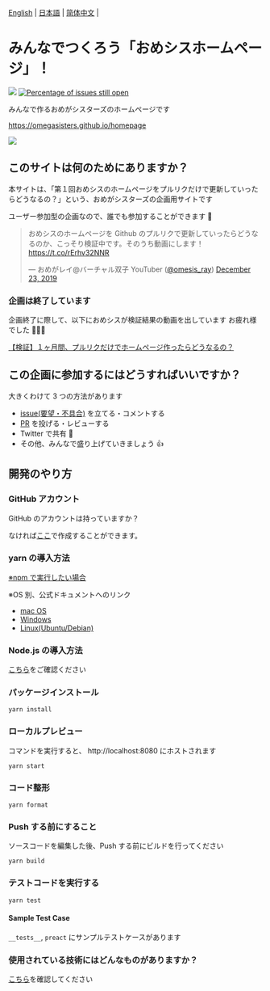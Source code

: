 [English](README.en.md) | [日本語](README.md) | [简体中文](README.zh_hans.md) |

# みんなでつくろう「おめシスホームページ」！

[![](https://github.com/omegasisters/homepage/workflows/test/badge.svg)](https://github.com/omegasisters/homepage/actions)
[![Percentage of issues still open](http://isitmaintained.com/badge/open/omegasisters/homepage.svg)](http://isitmaintained.com/project/omegasisters/homepage 'Percentage of issues still open')

みんなで作るおめがシスターズのホームページです

https://omegasisters.github.io/homepage

[![](assets/images/ogp.png)](https://omegasisters.github.io/homepage)

## このサイトは何のためにありますか？

本サイトは、「第１回おめシスのホームページをプルリクだけで更新していったらどうなるの？」という、おめがシスターズの企画用サイトです

ユーザー参加型の企画なので、誰でも参加することができます 👏

> おめシスのホームページを Github のプルリクで更新していったらどうなるのか、こっそり検証中です。そのうち動画にします！ https://t.co/rErhv32NNR
>
> &mdash; おめがレイ@バーチャル双子 YouTuber ([@omesis_ray](https://twitter.com/omesis_ray)) [December 23, 2019](https://twitter.com/omesis_ray/status/1209057136992387072?ref_src=twsrc%5Etfw)

### 企画は終了しています

企画終了に際して、以下におめシスが検証結果の動画を出しています
お疲れ様でした 🎉🎉🎉

[【検証】１ヶ月間、プルリクだけでホームページ作ったらどうなるの？](https://youtu.be/5h1NoX3my0s)

## この企画に参加するにはどうすればいいですか？

大きくわけて 3 つの方法があります

- [issue(要望・不具合)](https://github.com/omegasisters/homepage/issues) を立てる・コメントする
- [PR](https://github.com/omegasisters/homepage/pulls) を投げる・レビューする
- Twitter で共有 🎉
- その他、みんなで盛り上げていきましょう 👍

## 開発のやり方

### GitHub アカウント

GitHub のアカウントは持っていますか？

なければ[ここ](https://github.com/)で作成することができます。

### yarn の導入方法

[※npm で実行したい場合](documents/environment/npm.md)

※OS 別、公式ドキュメントへのリンク

- [mac OS](https://yarnpkg.com/lang/ja/docs/install/#mac-stable)
- [Windows](https://yarnpkg.com/lang/ja/docs/install/#windows-stable)
- [Linux(Ubuntu/Debian)](https://yarnpkg.com/lang/ja/docs/install/#debian-stable)

### Node.js の導入方法

[こちら](https://nodejs.org/ja/download/)をご確認ください

### パッケージインストール

```
yarn install
```

### ローカルプレビュー

コマンドを実行すると、 http://localhost:8080 にホストされます

```
yarn start
```

### コード整形

```
yarn format
```

### Push する前にすること

ソースコードを編集した後、Push する前にビルドを行ってください

```
yarn build
```

### テストコードを実行する

```
yarn test
```

#### Sample Test Case

`__tests__`, `preact` にサンプルテストケースがあります

### 使用されている技術にはどんなものがありますか？

[こちら](./documents/environment/README.md)を確認してください
